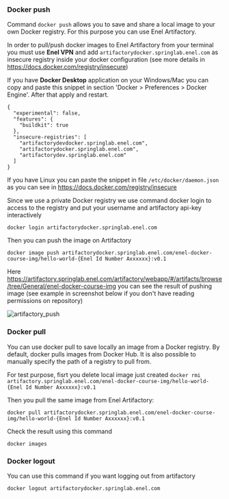 ### Docker push
Command `docker push` allows you to save and share a local image to your own Docker registry.
For this purpose you can use Enel Artifactory.

In order to pull/push docker images to Enel Artifactory from your terminal you must use
**Enel VPN** and add `artifactorydocker.springlab.enel.com` as insecure registry inside your docker
configuration (see more details in https://docs.docker.com/registry/insecure)

If you have **Docker Desktop** application on your Windows/Mac you can copy and paste this snippet
in section 'Docker > Preferences > Docker Engine'.
After that apply and restart.

```
{
  "experimental": false,
  "features": {
    "buildkit": true
  },
  "insecure-registries": [
    "artifactorydevdocker.springlab.enel.com",
    "artifactorydocker.springlab.enel.com",
    "artifactorydev.springlab.enel.com"
  ]
}
```

If you have Linux you can paste the snippet in file `/etc/docker/daemon.json` as you can see
in https://docs.docker.com/registry/insecure

Since we use a private Docker registry we use command docker login to access to the registry
and put your username and artifactory api-key interactively

`docker login artifactorydocker.springlab.enel.com`

Then you can push the image on Artifactory

`docker image push artifactorydocker.springlab.enel.com/enel-docker-course-img/hello-world-{Enel Id Number Axxxxxx}:v0.1`

Here https://artifactory.springlab.enel.com/artifactory/webapp/#/artifacts/browse/tree/General/enel-docker-course-img
you can see the result of pushing image (see example in screenshot below if you don't have reading permissions
on repository)

![artifactory_push](https://raw.githubusercontent.com/dcc-sapienza/katacoda-scenarios/master/docker/part3/images/artifactory_push.png)

### Docker pull
You can use docker pull to save locally an image from a Docker registry.
By default, docker pulls images from Docker Hub. 
It is also possible to manually specify the path of a registry to pull from. 

For test purpose, fisrt you delete local image just created
`docker rmi artifactory.springlab.enel.com/enel-docker-course-img/hello-world-{Enel Id Number Axxxxxx}:v0.1`

Then you pull the same image from Enel Artifactory:

`docker pull artifactorydocker.springlab.enel.com/enel-docker-course-img/hello-world-{Enel Id Number Axxxxxx}:v0.1`

Check the result using this command

`docker images`

### Docker logout

You can use this command if you want logging out from artifactory

`docker logout artifactorydocker.springlab.enel.com`







